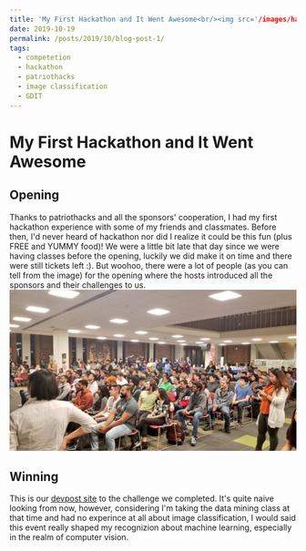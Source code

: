 ```yaml
---
title: 'My First Hackathon and It Went Awesome<br/><img src='/images/hackathon-gdit.jpeg'>'
date: 2019-10-19
permalink: /posts/2019/10/blog-post-1/
tags:
  - competetion
  - hackathon
  - patriothacks
  - image classification
  - GDIT
---
```


My First Hackathon and It Went Awesome
======

Opening
------

Thanks to patriothacks and all the sponsors' cooperation, I had my first hackathon experience with some of my friends and classmates. Before then, I'd never heard of hackathon nor did I realize it could be this fun (plus FREE and YUMMY food)! We were a little bit late that day since we were having classes before the opening, luckily we did make it on time and there were still tickets left :). But woohoo, there were a lot of people (as you can tell from the image) for the opening where the hosts introduced all the sponsors and their challenges to us. 
<img src='/images/Opening speech.jpeg'>

Winning
------
This is our [devpost site](https://devpost.com/software/predictive-image-classification#updates) to the challenge we completed. It's quite naive looking from now, however, considering I'm taking the data mining class at that time and had no experince at all about image classification, I would said this event really shaped my recognizion about machine learning, especially in the realm of computer vision.
